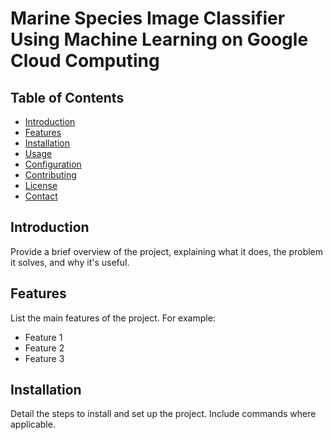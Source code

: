 # Marine Species Image Classifier Using Machine Learning on Google Cloud Computing

## Table of Contents
- [Introduction](#introduction)
- [Features](#features)
- [Installation](#installation)
- [Usage](#usage)
- [Configuration](#configuration)
- [Contributing](#contributing)
- [License](#license)
- [Contact](#contact)

## Introduction
Provide a brief overview of the project, explaining what it does, the problem it solves, and why it's useful.

## Features
List the main features of the project. For example:
- Feature 1
- Feature 2
- Feature 3

## Installation
Detail the steps to install and set up the project. Include commands where applicable.
